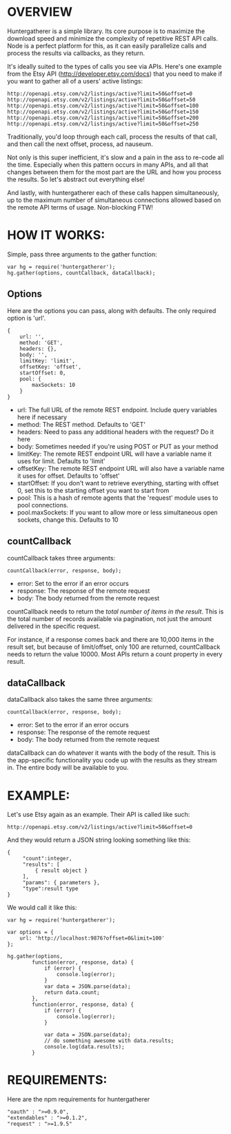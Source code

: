 OVERVIEW
=========
Huntergatherer is a simple library.  Its core purpose is to maximize the download speed and minimize the complexity of repetitive REST API calls.  Node is a perfect platform for this, as it can easily parallelize calls and process the results via callbacks, as they return.

It's ideally suited to the types of calls you see via APIs.  Here's one example from the Etsy API (http://developer.etsy.com/docs) that you need to make if you want to gather all of a users' active listings:

	http://openapi.etsy.com/v2/listings/active?limit=50&offset=0
	http://openapi.etsy.com/v2/listings/active?limit=50&offset=50
	http://openapi.etsy.com/v2/listings/active?limit=50&offset=100
	http://openapi.etsy.com/v2/listings/active?limit=50&offset=150
	http://openapi.etsy.com/v2/listings/active?limit=50&offset=200
	http://openapi.etsy.com/v2/listings/active?limit=50&offset=250

Traditionally, you'd loop through each call, process the results of that call, and then call the next offset, process, ad nauseum.

Not only is this super inefficient, it's slow and a pain in the ass to re-code all the time.  Especially when this pattern occurs in many APIs, and all that changes between them for the most part are the URL and how you process the results.  So let's abstract out everything else!

And lastly, with huntergatherer each of these calls happen simultaneously, up to the maximum number of simultaneous connections allowed based on the remote API terms of usage.  Non-blocking FTW!


HOW IT WORKS:
============
Simple, pass three arguments to the gather function:
	
	var hg = require('huntergatherer');
	hg.gather(options, countCallback, dataCallback);


Options
-------------------------------
Here are the options you can pass, along with defaults.  The only required option is 'url'.

	{
		url: '',
		method: 'GET',
		headers: {},
		body: '',
		limitKey: 'limit',
		offsetKey: 'offset',
		startOffset: 0,
		pool: {
			maxSockets: 10
		}
	}

* url:  The full URL of the remote REST endpoint.  Include query variables here if necessary
* method: The REST method.  Defaults to 'GET'
* headers: Need to pass any additional headers with the request?  Do it here
* body: Sometimes needed if you're using POST or PUT as your method
* limitKey: The remote REST endpoint URL will have a variable name it uses for limit.  Defaults to 'limit'
* offsetKey: The remote REST endpoint URL will also have a variable name it uses for offset.  Defaults to 'offset'
* startOffset: If you don't want to retrieve everything, starting with offset 0, set this to the starting offset you want to start from
* pool: This is a hash of remote agents that the 'request' module uses to pool connections.  
* pool.maxSockets: If you want to allow more or less simultaneous open sockets, change this.  Defaults to 10

countCallback
-------------------------------
countCallback takes three arguments:

	countCallback(error, response, body);
	
* error: Set to the error if an error occurs
* response: The response of the remote request
* body: The body returned from the remote request

countCallback needs to return the *total number of items in the result*.  This is the total number of records available via pagination, not just the amount delivered in the specific request.

For instance, if a response comes back and there are 10,000 items in the result set, but because of limit/offset, only 100 are returned, countCallback needs to return the value 10000.  Most APIs return a count property in every result.

dataCallback
-------------------------------
dataCallback also takes the same three arguments:

	countCallback(error, response, body);
	
* error: Set to the error if an error occurs
* response: The response of the remote request
* body: The body returned from the remote request

dataCallback can do whatever it wants with the body of the result. This is the app-specific functionality you code up with the results as they stream in.  The entire body will be available to you.


EXAMPLE:
================
Let's use Etsy again as an example.  Their API is called like such:

	http://openapi.etsy.com/v2/listings/active?limit=50&offset=0
	
And they would return a JSON string looking something like this:
	
	{
	     "count":integer,
	     "results": [
	         { result object }
	     ],
	     "params": { parameters },
	     "type":result type
	}

We would call it like this:

	var hg = require('huntergatherer');

	var options = {
		url: 'http://localhost:9876?offset=0&limit=100'
	};

	hg.gather(options, 
			function(error, response, data) {
				if (error) {
					console.log(error);
				}
				var data = JSON.parse(data);
				return data.count;
			},
			function(error, response, data) {
				if (error) {
					console.log(error);
				}
				
				var data = JSON.parse(data);
				// do something awesome with data.results;
				console.log(data.results);
			}


REQUIREMENTS:
=============
Here are the npm requirements for huntergatherer

	"oauth" : ">=0.9.0",
	"extendables" : ">=0.1.2",
	"request" : ">=1.9.5"